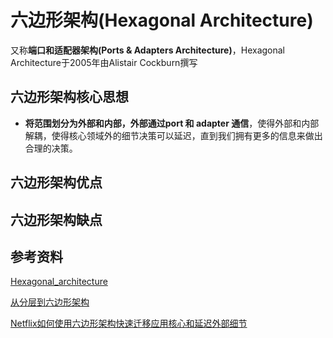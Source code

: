 # 六边形架构(Hexagonal Architecture)

又称**端口和适配器架构(Ports & Adapters Architecture)**，Hexagonal Architecture于2005年由Alistair Cockburn撰写

## 六边形架构核心思想

* **将范围划分为外部和内部，外部通过port 和 adapter 通信**，使得外部和内部解耦，使得核心领域外的细节决策可以延迟，直到我们拥有更多的信息来做出合理的决策。

## 六边形架构优点

## 六边形架构缺点


## 参考资料

[Hexagonal_architecture](https://en.wikipedia.org/wiki/Hexagonal_architecture_(software))

[从分层到六边形架构](https://blog.cc1234.cc/articles/hexagonal-arch/%E5%85%AD%E8%BE%B9%E5%BD%A2%E6%9E%B6%E6%9E%84.html)

[Netflix如何使用六边形架构快速迁移应用核心和延迟外部细节](https://www.infoq.cn/article/pjekymkzhmkafgi6ycri)

